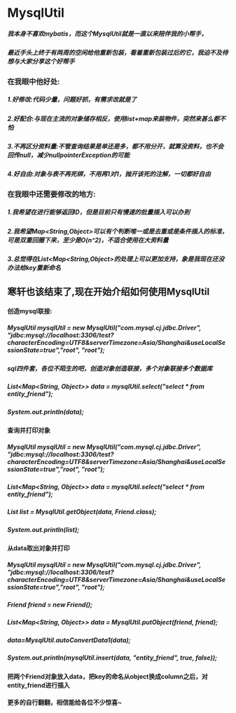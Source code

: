 # MysqlUtil
##### 我本身不喜欢mybatis，而这个MysqlUtil就是一直以来陪伴我的小帮手，
##### 最近手头上终于有两周的空闲给他重新包装，看着重新包装过后的它，我迫不及待想与大家分享这个好帮手

### 在我眼中他好处:
##### 1.好修改:代码少量，问题好抓，有需求改就是了
##### 2.好配合:与现在主流的对象储存相反，使用list+map来装物件，突然来甚么都不怕
##### 3.不再区分资料量:不管查询结果是单还是多，都不用分开，就算没资料，也不会回传null，减少nullpointerException的可能
##### 4.好自由:对象与表不再死绑，不用再1对1，抛开该死的注解，一切都好自由

### 在我眼中还需要修改的地方:
##### 1.我希望在进行能够返回ID，但是目前只有慢速的批量插入可以办到
##### 2.我希望Map<String,Object>可以有个判断唯一或是去重或是条件插入的标准，可是双重回圈下来，至少是O(n^2)，不适合使用在大资料量
##### 3.总觉得在List<Map<String,Object>的处理上可以更加支持，象是我现在还没办法给key重新命名

寒轩也该结束了,现在开始介绍如何使用MysqlUtil
-----------------------------------------------------------------------------------------------------

#### 创造mysql联接:
  ##### MysqlUtil mysqlUtil = new MysqlUtil("com.mysql.cj.jdbc.Driver", "jdbc:mysql://localhost:3306/test?        characterEncoding=UTF8&serverTimezone=Asia/Shanghai&useLocalSessionState=true","root", "root");

##### sql四件套，各位不陌生的吧，创造对象创造联接，多个对象联接多个数据库

  ##### List<Map<String, Object>> data = mysqlUtil.select("select * from entity_friend");
  ##### System.out.println(data);
  
#### 查询并打印对象

  ##### MysqlUtil mysqlUtil = new MysqlUtil("com.mysql.cj.jdbc.Driver", "jdbc:mysql://localhost:3306/test?characterEncoding=UTF8&serverTimezone=Asia/Shanghai&useLocalSessionState=true","root", "root");
  ##### List<Map<String, Object>> data = mysqlUtil.select("select * from entity_friend");
  ##### List<Friend> list = MysqlUtil.getObject(data, Friend.class);
  ##### System.out.println(list);
  
#### 从data取出对象并打印

  ##### MysqlUtil mysqlUtil = new MysqlUtil("com.mysql.cj.jdbc.Driver", "jdbc:mysql://localhost:3306/test?characterEncoding=UTF8&serverTimezone=Asia/Shanghai&useLocalSessionState=true","root", "root");
  ##### Friend friend = new Friend();
  ##### List<Map<String, Object>> data = MysqlUtil.putObject(friend, friend);
  ##### data=MysqlUtil.autoConvertData1(data);
  ##### System.out.println(mysqlUtil.insert(data, "entity_friend", true, false));
  
#### 把两个Friend对象放入data，把key的命名从object换成column之后，对entity_friend进行插入

#### 更多的自行翻翻，相信能给各位不少惊喜~
